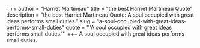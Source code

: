 +++
author = "Harriet Martineau"
title = "the best Harriet Martineau Quote"
description = "the best Harriet Martineau Quote: A soul occupied with great ideas performs small duties."
slug = "a-soul-occupied-with-great-ideas-performs-small-duties"
quote = '''A soul occupied with great ideas performs small duties.'''
+++
A soul occupied with great ideas performs small duties.

